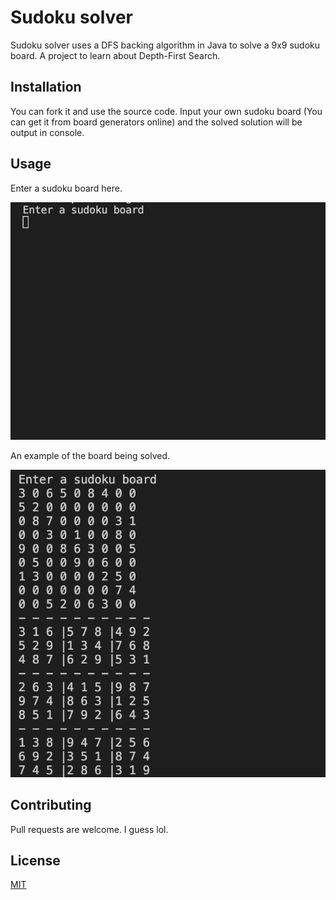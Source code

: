 # Sudoku solver

Sudoku solver uses a DFS backing algorithm in Java to solve a 9x9 sudoku board. A project to learn about Depth-First Search.

## Installation

You can fork it and use the source code. Input your own sudoku board (You can get it from board generators online) and the solved solution will be output in console.

## Usage

Enter a sudoku board here.

![Start](https://github.com/giovannilow/SudokuSolver/blob/main/images/Starting.png)

An example of the board being solved.

![Result](https://github.com/giovannilow/SudokuSolver/blob/main/images/Result.png)

## Contributing
Pull requests are welcome. I guess lol.

## License
[MIT](https://choosealicense.com/licenses/mit/)
